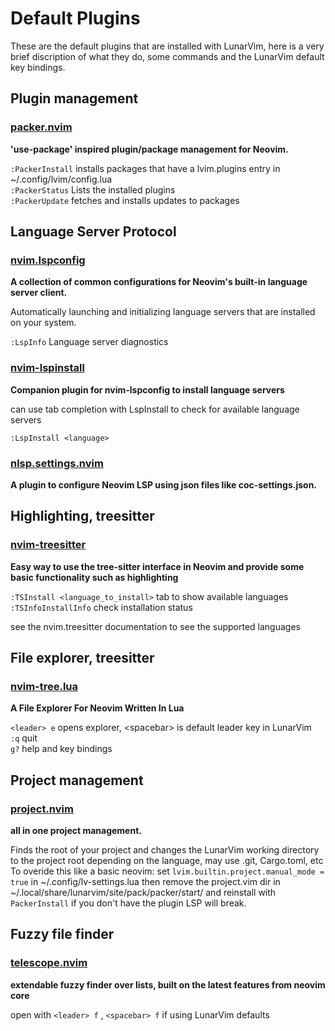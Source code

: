 # Default Plugins

These are the default plugins that are installed with LunarVim, here is a very brief discription of what they do, some commands and the LunarVim default key bindings.

## Plugin management

### [packer.nvim](https://github.com/wbthomason/packer.nvim)

**'use-package' inspired plugin/package management for Neovim.**  


```:PackerInstall``` installs packages that have a lvim.plugins entry in ~/.config/lvim/config.lua  
```:PackerStatus``` Lists the installed plugins  
```:PackerUpdate``` fetches and installs updates to packages  

## Language Server Protocol

### [nvim.lspconfig](https://github.com/neovim/nvim-lspconfig)

**A collection of common configurations for Neovim's built-in language server client.**  

Automatically launching and initializing language servers that are installed on your system.  

```:LspInfo``` Language server diagnostics  


### [nvim-lspinstall](https://github.com/kabouzeid/nvim-lspinstall)

**Companion plugin for nvim-lspconfig to install language servers**  

can use tab completion with LspInstall to check for available language servers  

```:LspInstall <language>```  

### [nlsp.settings.nvim](https://github.com/tamago324/nlsp-settings.nvim)

**A plugin to configure Neovim LSP using json files like coc-settings.json.**  

## Highlighting, treesitter

### [nvim-treesitter](https://github.com/nvim-treesitter/nvim-treesitter)

**Easy way to use the tree-sitter interface  in Neovim and provide some basic functionality such as highlighting**  


```:TSInstall <language_to_install>```  tab to show available languages  
```:TSInfoInstallInfo```  check installation status  

see the nvim.treesitter documentation to see the supported languages  

## File explorer, treesitter

### [nvim-tree.lua](https://github.com/kyazdani42/nvim-tree.lua)

**A File Explorer For Neovim Written In Lua** 


```<leader> e```   opens explorer,  \<spacebar> is default leader key in LunarVim  
```:q```   quit  
```g?```  help and key bindings 

## Project management

### [project.nvim](https://github.com/ahmedkhalf/project.nvim)

**all in one project management.** 

Finds the root of your project and changes the LunarVim working directory to the project root depending on the language, may use .git, Cargo.toml, etc
To overide this like a basic neovim:
set ```lvim.builtin.project.manual_mode = true``` in ~/.config/lv-settings.lua then remove the project.vim dir in ~/.local/share/lunarvim/site/pack/packer/start/ and reinstall with ```PackerInstall``` if you don't have the plugin LSP will break.

## Fuzzy file finder

### [telescope.nvim](https://github.com/nvim-telescope/telescope.nvim)

**extendable fuzzy finder over lists, built on the latest features from neovim core**  

open with ```<leader> f```    , ```<spacebar> f``` if using LunarVim defaults

